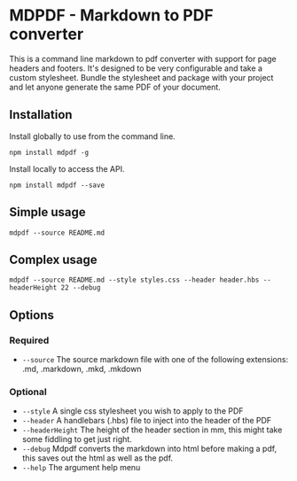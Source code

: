 # MDPDF - Markdown to PDF converter

This is a command line markdown to pdf converter with support for page headers and footers. It's designed to be very configurable and take a custom stylesheet. Bundle the stylesheet and package with your project and let anyone generate the same PDF of your document.

## Installation

Install globally to use from the command line.

`npm install mdpdf -g`

Install locally to access the API.

`npm install mdpdf --save`

## Simple usage

`mdpdf --source README.md`

## Complex usage

`mdpdf --source README.md --style styles.css --header header.hbs --headerHeight 22 --debug`

## Options

### Required

* `--source` The source markdown file with one of the following extensions: .md, .markdown, .mkd, .mkdown

### Optional
* `--style` A single css stylesheet you wish to apply to the PDF
* `--header` A handlebars (.hbs) file to inject into the header of the PDF
* `--headerHeight` The height of the header section in mm, this might take some fiddling to get just right.
* `--debug` Mdpdf converts the markdown into html before making a pdf, this saves out the html as well as the pdf.
* `--help` The argument help menu